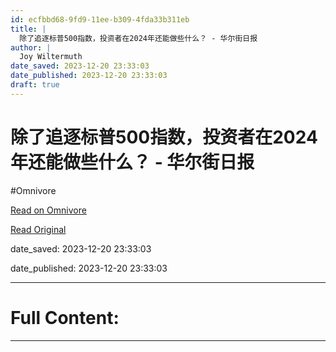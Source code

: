 ```yaml
---
id: ecfbbd68-9fd9-11ee-b309-4fda33b311eb
title: |
  除了追逐标普500指数，投资者在2024年还能做些什么？ - 华尔街日报
author: |
  Joy Wiltermuth
date_saved: 2023-12-20 23:33:03
date_published: 2023-12-20 23:33:03
draft: true
---
```


# 除了追逐标普500指数，投资者在2024年还能做些什么？ - 华尔街日报
#Omnivore

[Read on Omnivore](https://omnivore.app/me/500-2024-18c8b7706a6)

[Read Original](https://cn.wsj.com/amp/articles/%E9%99%A4%E4%BA%86%E8%BF%BD%E9%80%90%E6%A0%87%E6%99%AE500%E6%8C%87%E6%95%B0-%E6%8A%95%E8%B5%84%E8%80%85%E5%9C%A82024%E5%B9%B4%E8%BF%98%E8%83%BD%E5%81%9A%E4%BA%9B%E4%BB%80%E4%B9%88-a9e9e395)

date_saved: 2023-12-20 23:33:03

date_published: 2023-12-20 23:33:03

--- 

# Full Content: 



---

